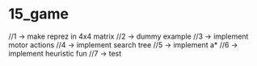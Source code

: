 # 15_game

//1 -> make reprez in 4x4 matrix
//2 -> dummy example
//3 -> implement motor actions
//4 -> implement search tree
//5 -> implement a*
//6 -> implement heuristic fun
//7 -> test

